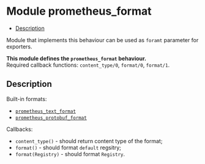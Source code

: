 

# Module prometheus_format #
* [Description](#description)

Module that implements this behaviour can be used
as `foramt` parameter for exporters.

__This module defines the `prometheus_format` behaviour.__<br /> Required callback functions: `content_type/0`, `format/0`, `format/1`.

<a name="description"></a>

## Description ##

Built-in formats:
- [`prometheus_text_format`](prometheus_text_format.md)
- [`prometheus_protobuf_format`](prometheus_protobuf_format.md)

Callbacks:
- `content_type()` - should return content type of the format;
- `format()` - should format `default` regsitry;
- `format(Registry)` - should format `Registry`.